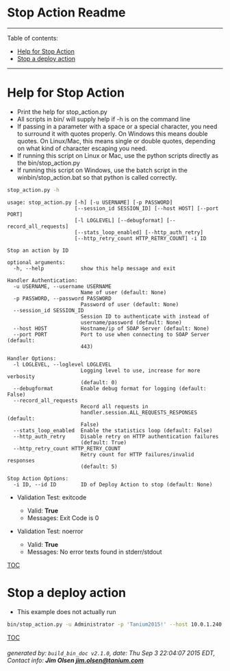 Stop Action Readme
===========================

---------------------------
<a name='toc'>Table of contents:</a>

  * [Help for Stop Action](#user-content-help-for-stop-action)
  * [Stop a deploy action](#user-content-stop-a-deploy-action)

---------------------------

# Help for Stop Action

  * Print the help for stop_action.py
  * All scripts in bin/ will supply help if -h is on the command line
  * If passing in a parameter with a space or a special character, you need to surround it with quotes properly. On Windows this means double quotes. On Linux/Mac, this means single or double quotes, depending on what kind of character escaping you need.
  * If running this script on Linux or Mac, use the python scripts directly as the bin/stop_action.py
  * If running this script on Windows, use the batch script in the winbin/stop_action.bat so that python is called correctly.

```bash
stop_action.py -h
```

```
usage: stop_action.py [-h] [-u USERNAME] [-p PASSWORD]
                      [--session_id SESSION_ID] [--host HOST] [--port PORT]
                      [-l LOGLEVEL] [--debugformat] [--record_all_requests]
                      [--stats_loop_enabled] [--http_auth_retry]
                      [--http_retry_count HTTP_RETRY_COUNT] -i ID

Stop an action by ID

optional arguments:
  -h, --help            show this help message and exit

Handler Authentication:
  -u USERNAME, --username USERNAME
                        Name of user (default: None)
  -p PASSWORD, --password PASSWORD
                        Password of user (default: None)
  --session_id SESSION_ID
                        Session ID to authenticate with instead of
                        username/password (default: None)
  --host HOST           Hostname/ip of SOAP Server (default: None)
  --port PORT           Port to use when connecting to SOAP Server (default:
                        443)

Handler Options:
  -l LOGLEVEL, --loglevel LOGLEVEL
                        Logging level to use, increase for more verbosity
                        (default: 0)
  --debugformat         Enable debug format for logging (default: False)
  --record_all_requests
                        Record all requests in
                        handler.session.ALL_REQUESTS_RESPONSES (default:
                        False)
  --stats_loop_enabled  Enable the statistics loop (default: False)
  --http_auth_retry     Disable retry on HTTP authentication failures
                        (default: True)
  --http_retry_count HTTP_RETRY_COUNT
                        Retry count for HTTP failures/invalid responses
                        (default: 5)

Stop Action Options:
  -i ID, --id ID        ID of Deploy Action to stop (default: None)
```

  * Validation Test: exitcode
    * Valid: **True**
    * Messages: Exit Code is 0

  * Validation Test: noerror
    * Valid: **True**
    * Messages: No error texts found in stderr/stdout



[TOC](#user-content-toc)


# Stop a deploy action

  * This example does not actually run

```bash
bin/stop_action.py -u Administrator -p 'Tanium2015!' --host 10.0.1.240 --loglevel 1 --id 123456
```



[TOC](#user-content-toc)


###### generated by: `build_bin_doc v2.1.0`, date: Thu Sep  3 22:04:07 2015 EDT, Contact info: **Jim Olsen <jim.olsen@tanium.com>**